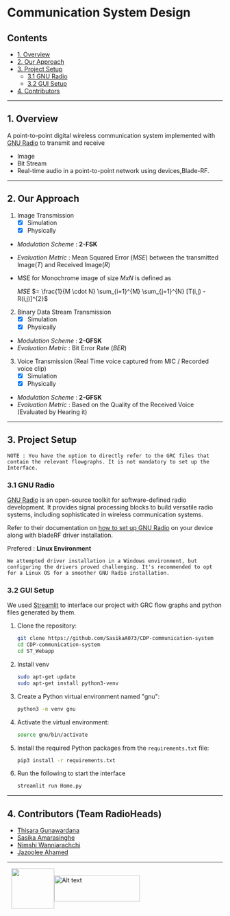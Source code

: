 # Communication System Design

## Contents

- [1. Overview](#1-overview)
- [2. Our Approach](#2-our-approach)
- [3. Project Setup](#3-project-setup)
  - [3.1 GNU Radio](#31-gnu-radio)
  - [3.2 GUI Setup](#32-gui-setup)
- [4. Contributors](#4-contributors-team-radioheads)

___

## 1. Overview

A point-to-point digital wireless communication system implemented with [GNU Radio](https://www.gnuradio.org/) to transmit and receive

- Image
- Bit Stream
- Real-time audio
in a point-to-point network using devices,Blade-RF.

___

## 2. Our Approach

1. Image Transmission
    - [x] Simulation
    - [x] Physically

- _Modulation Scheme_ : **2-FSK**
- _Evaluation Metric_ : Mean Squared Error (_MSE_) between the transmitted Image(_T_) and Received Image(_R_)
- MSE for Monochrome image of size _MxN_ is defined as

    _MSE_ $= \frac{1}{M \cdot N} \sum_{i=1}^{M} \sum_{j=1}^{N} [T(i,j) - R(i,j)]^{2}$

2. Binary Data Stream Transmission
    - [x] Simulation
    - [x] Physically

- _Modulation Scheme_ : **2-GFSK**
- _Evaluation Metric_ : Bit Error Rate (_BER_)

3. Voice Transmission (Real Time voice captured from MIC / Recorded voice clip)
    - [x] Simulation
    - [x] Physically

- _Modulation Scheme_ : **2-GFSK**
- _Evaluation Metric_ : Based on the Quality of the Received Voice (Evaluated by Hearing it)

___

## 3. Project Setup

```
NOTE : You have the option to directly refer to the GRC files that contain the relevant flowgraphs. It is not mandatory to set up the Interface.
```

### 3.1 GNU Radio

[GNU Radio](https://www.gnuradio.org/) is an open-source toolkit for software-defined radio development. It provides signal processing blocks to build versatile radio systems, including sophisticated in wireless communication systems.

Refer to their documentation on [how to set up GNU Radio](https://wiki.gnuradio.org/index.php/InstallingGR) on your device along with bladeRF driver installation.

Prefered : **Linux Environment**
```
We attempted driver installation in a Windows environment, but configuring the drivers proved challenging. It's recommended to opt for a Linux OS for a smoother GNU Radio installation.
```

### 3.2 GUI Setup

We used [Streamlit](https://streamlit.io/) to interface our project with GRC flow graphs and python files generated by them.

1. Clone the repository:

    ```bash
    git clone https://github.com/SasikaA073/CDP-communication-system
    cd CDP-communication-system
    cd ST_Webapp
    ```

2. Install venv

    ```bash
    sudo apt-get update
    sudo apt-get install python3-venv
    ```

3. Create a Python virtual environment named "gnu":

    ```bash
    python3 -m venv gnu
    ```

4. Activate the virtual environment:

    ```bash
    source gnu/bin/activate
    ```

5. Install the required Python packages from the `requirements.txt` file:

    ```bash
    pip3 install -r requirements.txt
    ```

6. Run the following to start the interface

    ```bash
    streamlit run Home.py
    ```

___

## 4. Contributors (Team RadioHeads)

- [Thisara Gunawardana](https://lk.linkedin.com/in/thisara-gunawardana-3a1774264)
- [Sasika Amarasinghe](https://lk.linkedin.com/in/sasika-amarasinghe)
- [Nimshi Wanniarachchi](https://lk.linkedin.com/in/nimshi-wanniarachchi-9a4541241)
- [Jazoolee Ahamed](https://lk.linkedin.com/in/jazoolee-ahamed)

___
<div style="display: flex; align-items: center;">
    <img src="https://upload.wikimedia.org/wikipedia/en/6/60/University_of_Moratuwa_logo.png" width="100px" height="94px" style="margin-left: 10px;" />
   
<img src="https://ent.uom.lk/wp-content/uploads/2021/07/logo-entc-copy.png" alt="Alt text" width="200px" height="60px" style="clip: rect(50px, 100px, 50px, 30px);" />
    
</div>

